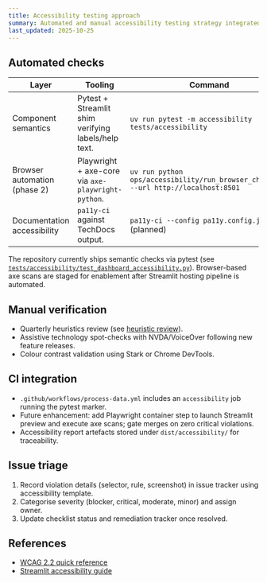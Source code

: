 ```yaml
---
title: Accessibility testing approach
summary: Automated and manual accessibility testing strategy integrated into CI workflows.
last_updated: 2025-10-25
---
```


## Automated checks

| Layer                        | Tooling                                             | Command                                                                                 | Output                                    |
| ---------------------------- | --------------------------------------------------- | --------------------------------------------------------------------------------------- | ----------------------------------------- |
| Component semantics          | Pytest + Streamlit shim verifying labels/help text. | `uv run pytest -m accessibility tests/accessibility`                                    | Pass/fail, pytest report.                 |
| Browser automation (phase 2) | Playwright + axe-core via `axe-playwright-python`.  | `uv run python ops/accessibility/run_browser_checks.py --url http://localhost:8501` | JSON axe violations uploaded as artifact. |
| Documentation accessibility  | `pa11y-ci` against TechDocs output.                 | `pa11y-ci --config pa11y.config.json` (planned)                                         | HTML/CSV violation summary.               |

The repository currently ships semantic checks via pytest (see [`tests/accessibility/test_dashboard_accessibility.py`](../../tests/accessibility/test_dashboard_accessibility.py)). Browser-based axe scans are staged for enablement after Streamlit hosting pipeline is automated.

## Manual verification

- Quarterly heuristics review (see [heuristic review](./heuristic-review.md)).
- Assistive technology spot-checks with NVDA/VoiceOver following new feature releases.
- Colour contrast validation using Stark or Chrome DevTools.

## CI integration

- `.github/workflows/process-data.yml` includes an `accessibility` job running the pytest marker.
- Future enhancement: add Playwright container step to launch Streamlit preview and execute axe scans; gate merges on zero critical violations.
- Accessibility report artefacts stored under `dist/accessibility/` for traceability.

## Issue triage

1. Record violation details (selector, rule, screenshot) in issue tracker using accessibility template.
2. Categorise severity (blocker, critical, moderate, minor) and assign owner.
3. Update checklist status and remediation tracker once resolved.

## References

- [WCAG 2.2 quick reference](https://www.w3.org/WAI/WCAG22/quickref/)
- [Streamlit accessibility guide](https://docs.streamlit.io/library/advanced-features/accessibility)
